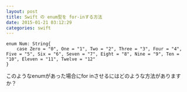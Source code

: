 ```yaml
---
layout: post
title: Swift の enum型を for-inする方法
date: 2015-01-21 03:12:29
categories: swift
---
```

<pre><code>enum Num: String{
    case Zero = "0", One = "1", Two = "2", Three = "3", Four = "4", Five = "5", Six = "6", Seven = "7", Eight = "8", Nine = "9", Ten = "10", Eleven = "11", Twelve = "12"
}
</code></pre>

<p>このようなenumがあった場合にfor inさせるにはどのような方法がありますか？</p>
